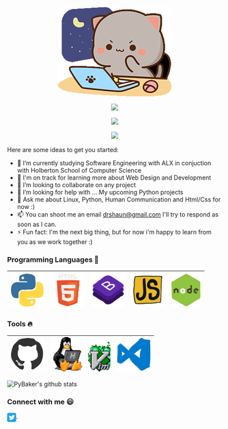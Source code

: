  <p align="center">
 <img src="https://github.com/PyBaker/PyBaker/blob/main/images/icon_gifs/goma-cat.gif">
</p>
<p align="center">
 <img src="https://visitor-badge.laobi.icu/badge?page_id=PyBaker.PyBaker&theme=dracula">
</p>
<p align="center">
 <img src="https://img.shields.io/github/followers/PyBaker?label=Follow&style=social&theme=dracula">
</p>
<p align="center">
 <img src="https://readme-typing-svg.herokuapp.com?font=Bungee&size=25&duration=4000&color=C6A2F7&center=true&vCenter=true&multiline=true&height=70&lines=Hie+My+name+is+Shaun;Aka+Py+Baker+the+first">
</p>

<!--START_SECTION:waka-->
<!--END_SECTION:waka-->

[//]: # "**PyBaker/PyBaker** is a ✨ _special_ ✨ repository because its `README.md` (this file) appears on your GitHub profile."

Here are some ideas to get you started:

- 🔭 I’m currently studying Software Engineering with ALX in conjuction with Holberton School of Computer Science
- 🌱 I'm on track for learning more about Web Design and Development
- 👯 I’m looking to collaborate on any project
- 🤔 I’m looking for help with ... My upcoming Python projects 
- 💬 Ask me about Linux, Python, Human Communication and Html/Css for now :) 
- 📫 You can shoot me an email drshaun@gmail.com I'll try to respond as soon as I can.
- ⚡ Fun fact: I'm the next big thing, but for now i'm happy to learn from you as we work together  :)

### Programming Languages :rocket:

| <img src="https://github.com/PyBaker/PyBaker/blob/main/images/icon_gifs/python.gif" height="80px"> | <img src="https://github.com/PyBaker/PyBaker/blob/main/images/icon_gifs/html.gif" height="80px"> | <img src="https://github.com/PyBaker/PyBaker/blob/main/images/icon_gifs/bootstrap.gif" height="80px"> | <img src="https://github.com/PyBaker/PyBaker/blob/main/images/icon_gifs/javascript.gif" height="80px"> | <img src="https://github.com/PyBaker/PyBaker/blob/main/images/icon_gifs/node.gif" height="80px"> 
| :------------------------------------------------------------------------------------------------------------------------------: | :------------------------------------------------------------------------------------------------------------: | :------------------------------------------------------------------------------------------------------------: |:------------------------------------------------------------------------------------------------------------: |:------------------------------------------------------------------------------------------------------------: |

### Tools :fire:

| <img src="https://github.com/PyBaker/PyBaker/blob/main/images/icon_gifs/github.gif" height="80px"> | <img src="https://github.com/PyBaker/PyBaker/blob/main/images/icon_gifs/linux-computer.gif" height="80px"> | <img src="https://github.com/PyBaker/PyBaker/blob/main/images/icon_gifs/vim-linux.gif" height="80px"> | <img src="https://github.com/PyBaker/PyBaker/blob/main/images/icon_gifs/vscode.gif" height="80px"> |
| :--------------------------------------------------------------------------------------: | :--------------------------------------------------------------------------------------------: |:--------------------------------------------------------------------------------------------: |:--------------------------------------------------------------------------------------------: |

![PyBaker's github stats](https://github-readme-stats.vercel.app/api?username=PyBaker&theme=dracula)

<!-- Top Langs](https://ithub-readme-stats.vercel.app/api/top-langs/?username=PyBaker&layout=compact&theme=dracula)"
-->

### Connect with me :smiley:

<a href="https://twitter.com/PyBaker">
  <img align="left" alt="PyBaker Twitter" width="21px" src="https://github.com/PyBaker/PyBaker/blob/main/images/connect_with_me_images/twitter.svg" />
</a>



<!--
<a href="https://www.linkedin.com/in/PyBaker/">
  <img align="left" alt="PyBaker Linkdin" width="21px" src="https://github.com/PyBaker/PyBaker/blob/main/images/connect_with_me_images/linkedin.svg" />
</a>
<a href="https://www.instagram.com/PyBaker/">
  <img align="left" alt="PyBaker Instagram" width="21px" src="https://github.com/PyBaker/PyBaker/blob/main/images/connect_with_me_images/instagram-main.svg" />
</a>
<a href="https://www.facebook.com/PyBaker">
  <img align="left" alt="PyBaker Facebook" width="21px" src="https://github.com/PyBaker/PyBaker/blob/main/images/connect_with_me_images/facebook.svg" />
</a>
<a href="https://www.argsinfotech.com/">
  <img align="left" alt="PyBaker Facebook" width="21px" src="https://github.com/PyBaker/PyBaker/blob/main/images/connect_with_me_images/www.svg"  />
</a>
-->
.
